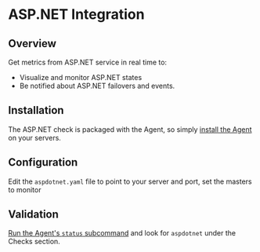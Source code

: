 # ASP.NET Integration

## Overview

Get metrics from ASP.NET service in real time to:

* Visualize and monitor ASP.NET states
* Be notified about ASP.NET failovers and events.

## Installation

The ASP.NET check is packaged with the Agent, so simply [install the Agent](https://app.datadoghq.com/account/settings#agent) on your servers.

## Configuration

Edit the `aspdotnet.yaml` file to point to your server and port, set the masters to monitor

## Validation

[Run the Agent's `status` subcommand](https://docs.datadoghq.com/agent/faq/agent-commands/#agent-status-and-information) and look for `aspdotnet` under the Checks section.
